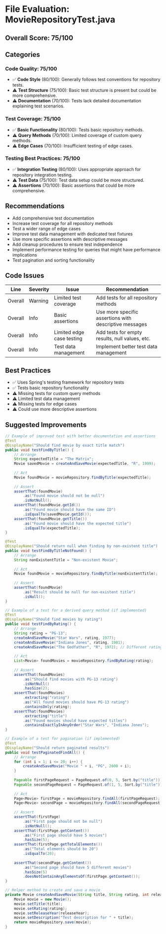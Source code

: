 # File Evaluation: MovieRepositoryTest.java

## Overall Score: 75/100

## Categories

### Code Quality: 75/100
- ✅ **Code Style** (80/100): Generally follows test conventions for repository tests.
- ⚠️ **Test Structure** (75/100): Basic test structure is present but could be more comprehensive.
- ⚠️ **Documentation** (70/100): Tests lack detailed documentation explaining test scenarios.

### Test Coverage: 75/100
- ✅ **Basic Functionality** (80/100): Tests basic repository methods.
- ⚠️ **Query Methods** (70/100): Limited coverage of custom query methods.
- ⚠️ **Edge Cases** (70/100): Insufficient testing of edge cases.

### Testing Best Practices: 75/100
- ✅ **Integration Testing** (80/100): Uses appropriate approach for repository integration testing.
- ⚠️ **Test Data** (75/100): Test data setup could be more structured.
- ⚠️ **Assertions** (70/100): Basic assertions that could be more comprehensive.

## Recommendations
- Add comprehensive test documentation
- Increase test coverage for all repository methods
- Test a wider range of edge cases
- Improve test data management with dedicated test fixtures
- Use more specific assertions with descriptive messages
- Add cleanup procedures to ensure test independence
- Implement performance testing for queries that might have performance implications
- Test pagination and sorting functionality

## Code Issues

| Line | Severity | Issue | Recommendation |
|------|----------|-------|----------------|
| Overall | Warning | Limited test coverage | Add tests for all repository methods |
| Overall | Info | Basic assertions | Use more specific assertions with descriptive messages |
| Overall | Info | Limited edge case testing | Add tests for empty results, null values, etc. |
| Overall | Info | Test data management | Implement better test data management |

## Best Practices
- ✅ Uses Spring's testing framework for repository tests
- ✅ Tests basic repository functionality
- ⚠️ Missing tests for custom query methods
- ⚠️ Limited test data management
- ⚠️ Missing tests for edge cases
- ⚠️ Could use more descriptive assertions

## Suggested Improvements

```java
// Example of improved test with better documentation and assertions
@Test
@DisplayName("Should find movie by exact title match")
public void testFindByTitle() {
    // Arrange
    String expectedTitle = "The Matrix";
    Movie savedMovie = createAndSaveMovie(expectedTitle, "R", 1999);
    
    // Act
    Movie foundMovie = movieRepository.findByTitle(expectedTitle);
    
    // Assert
    assertThat(foundMovie)
        .as("Found movie should not be null")
        .isNotNull();
    assertThat(foundMovie.getId())
        .as("Found movie should have the same ID")
        .isEqualTo(savedMovie.getId());
    assertThat(foundMovie.getTitle())
        .as("Found movie should have the expected title")
        .isEqualTo(expectedTitle);
}

@Test
@DisplayName("Should return null when finding by non-existent title")
public void testFindByTitleNotFound() {
    // Arrange
    String nonExistentTitle = "Non-existent Movie";
    
    // Act
    Movie foundMovie = movieRepository.findByTitle(nonExistentTitle);
    
    // Assert
    assertThat(foundMovie)
        .as("Result should be null for non-existent title")
        .isNull();
}

// Example of a test for a derived query method (if implemented)
@Test
@DisplayName("Should find movies by rating")
public void testFindByRating() {
    // Arrange
    String rating = "PG-13";
    createAndSaveMovie("Star Wars", rating, 1977);
    createAndSaveMovie("Indiana Jones", rating, 1981);
    createAndSaveMovie("The Godfather", "R", 1972); // Different rating
    
    // Act
    List<Movie> foundMovies = movieRepository.findByRating(rating);
    
    // Assert
    assertThat(foundMovies)
        .as("Should find movies with PG-13 rating")
        .isNotNull()
        .hasSize(2);
    assertThat(foundMovies)
        .extracting("rating")
        .as("All found movies should have PG-13 rating")
        .containsOnly(rating);
    assertThat(foundMovies)
        .extracting("title")
        .as("Found movies should have expected titles")
        .containsExactlyInAnyOrder("Star Wars", "Indiana Jones");
}

// Example of a test for pagination (if implemented)
@Test
@DisplayName("Should return paginated results")
public void testPaginatedFindAll() {
    // Arrange
    for (int i = 1; i <= 20; i++) {
        createAndSaveMovie("Movie " + i, "PG", 2000 + i);
    }
    
    Pageable firstPageRequest = PageRequest.of(0, 5, Sort.by("title"));
    Pageable secondPageRequest = PageRequest.of(1, 5, Sort.by("title"));
    
    // Act
    Page<Movie> firstPage = movieRepository.findAll(firstPageRequest);
    Page<Movie> secondPage = movieRepository.findAll(secondPageRequest);
    
    // Assert
    assertThat(firstPage)
        .as("First page should not be null")
        .isNotNull();
    assertThat(firstPage.getContent())
        .as("First page should have 5 movies")
        .hasSize(5);
    assertThat(firstPage.getTotalElements())
        .as("Total elements should be 20")
        .isEqualTo(20);
    
    assertThat(secondPage.getContent())
        .as("Second page should have 5 different movies")
        .hasSize(5)
        .doesNotContainAnyElementsOf(firstPage.getContent());
}

// Helper method to create and save a movie
private Movie createAndSaveMovie(String title, String rating, int releaseYear) {
    Movie movie = new Movie();
    movie.setTitle(title);
    movie.setRating(rating);
    movie.setReleaseYear(releaseYear);
    movie.setDescription("Test description for " + title);
    return movieRepository.save(movie);
}
``` 
